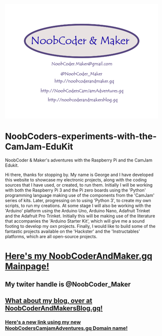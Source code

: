 ![My Logo](/images/NoobCoder_logo_latest_80x60mm_C.png)

# NoobCoders-experiments-with-the-CamJam-EduKit
NoobCoder &amp; Maker's adventures with the Raspberry Pi and the CamJam Edukit.

  Hi there, thanks for stopping by.
My name is George and I have developed this website to showcase my electronic projects, along with the coding sources that I have used, or created, to run them. Initially I will be working with both the Raspberry Pi 3 and the Pi zero boards using the 'Python' programming language making use of the components from the 'CamJam' series of kits. Later, progressing on to using 'Python 3', to create my own scripts, to run my creations. At some stage I will also be working with the 'Arduino' platform using the Arduino Uno, Arduino Nano, Adafruit Trinket and the Adafruit Pro Trinket. Initially this will be making use of the literature that accompanies the 'Arduino Starter Kit', which will give me a sound footing to develop my oxn projects. Finally, I would like to build some of the fantastic projects available on the 'Hackster' and the 'Instructables' platforms, which are all open-source projects.

# [Here's my NoobCoderAndMaker.gq Mainpage!](http://noobcoderandmaker.gq)


## My twiter handle is @NoobCoder_Maker

## [What about my blog, over at NoobCoderAndMakersBlog.gq!](http://noobcoderandmakersblog.gq)

### [Here's a new link using my new NoobCodersCamjamAdventures.gq Domain name!](http://noobcoderscamjamadventures.gq)
